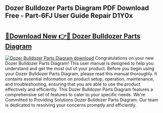 ## Dozer Bulldozer Parts Diagram PDF Download Free - Part-6FJ User Guide Repair D1Y0x

# <h2><a href="http://dfsl1q2.blite.top/?on=Dozer+Bulldozer+Parts+Diagram">🔗Download New 👉🔴 Dozer Bulldozer Parts Diagram</a></h2>

[![Dozer Bulldozer Parts Diagram download](https://i.imgur.com/lujVjoI.png)](http://dfsl1q2.blite.top/?on=Dozer+Bulldozer+Parts+Diagram)
Congratulations on your new Dozer Bulldozer Parts Diagram! This user manual is designed to help you understand and get the most out of your product. Before you begin using your Dozer Bulldozer Parts Diagram, please read this manual thoroughly. It contains essential information on product setup, operation, maintenance, and troubleshooting, ensuring that you are able to use the product effectively and efficiently. This Dozer Bulldozer Parts Diagram features a comprehensive set of features to cater to your specific needs. We're Committed to Providing Solutions Dozer Bulldozer Parts Diagram. Our team is dedicated to resolving your concerns promptly and efficiently.
